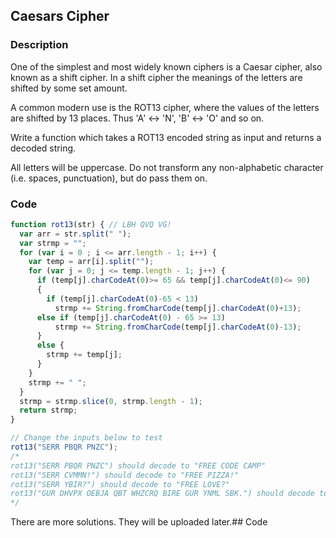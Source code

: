 ## Caesars Cipher 

### Description
One of the simplest and most widely known ciphers is a Caesar cipher, also known as a shift cipher. In a shift cipher the meanings of the letters are shifted by some set amount.

A common modern use is the ROT13 cipher, where the values of the letters are shifted by 13 places. Thus 'A' ↔ 'N', 'B' ↔ 'O' and so on.

Write a function which takes a ROT13 encoded string as input and returns a decoded string.

All letters will be uppercase. Do not transform any non-alphabetic character (i.e. spaces, punctuation), but do pass them on.

### Code

```javascript
function rot13(str) { // LBH QVQ VG!
  var arr = str.split(" ");
  var strmp = "";
  for (var i = 0 ; i <= arr.length - 1; i++) {
    var temp = arr[i].split("");
    for (var j = 0; j <= temp.length - 1; j++) {
      if (temp[j].charCodeAt(0)>= 65 && temp[j].charCodeAt(0)<= 90)
      {
        if (temp[j].charCodeAt(0)-65 < 13)
          strmp += String.fromCharCode(temp[j].charCodeAt(0)+13);
      else if (temp[j].charCodeAt(0) - 65 >= 13)
          strmp += String.fromCharCode(temp[j].charCodeAt(0)-13);
      }
      else {
        strmp += temp[j];
      }
    }
    strmp += " ";
  }
  strmp = strmp.slice(0, strmp.length - 1);
  return strmp;
}

// Change the inputs below to test
rot13("SERR PBQR PNZC");
/*
rot13("SERR PBQR PNZC") should decode to "FREE CODE CAMP"
rot13("SERR CVMMN!") should decode to "FREE PIZZA!"
rot13("SERR YBIR?") should decode to "FREE LOVE?"
rot13("GUR DHVPX OEBJA QBT WHZCRQ BIRE GUR YNML SBK.") should decode to "THE QUICK BROWN DOG JUMPED OVER THE LAZY FOX."
*/
```

There are more solutions. They will be uploaded later.## Code
